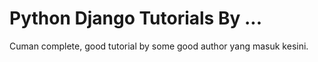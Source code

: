 # Python Django Tutorials By ...

Cuman complete, good tutorial by some good author yang masuk kesini.
